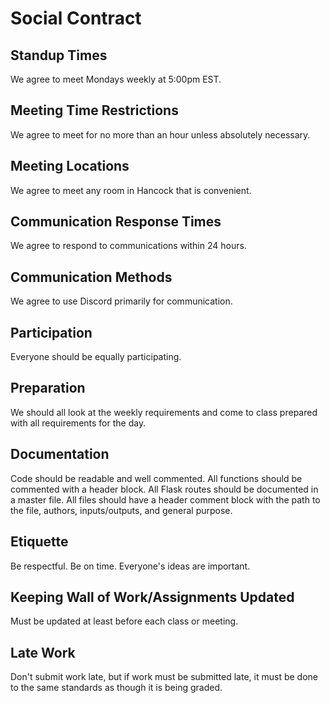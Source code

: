 # Social Contract

## Standup Times

We agree to meet Mondays weekly at 5:00pm EST.

## Meeting Time Restrictions

We agree to meet for no more than an hour unless absolutely necessary.

## Meeting Locations

We agree to meet any room in Hancock that is convenient.

## Communication Response Times

We agree to respond to communications within 24 hours.

## Communication Methods

We agree to use Discord primarily for communication.

## Participation

Everyone should be equally participating.

## Preparation

We should all look at the weekly requirements and come to class prepared with all requirements for the day.

## Documentation

Code should be readable and well commented. All functions should be commented with a header block. All Flask routes should be documented in a master file. All files should have a header comment block with the path to the file, authors, inputs/outputs, and general purpose.

## Etiquette

Be respectful. Be on time. Everyone's ideas are important.

## Keeping Wall of Work/Assignments Updated

Must be updated at least before each class or meeting.

## Late Work

Don't submit work late, but if work must be submitted late, it must be done to the same standards as though it is being graded.

